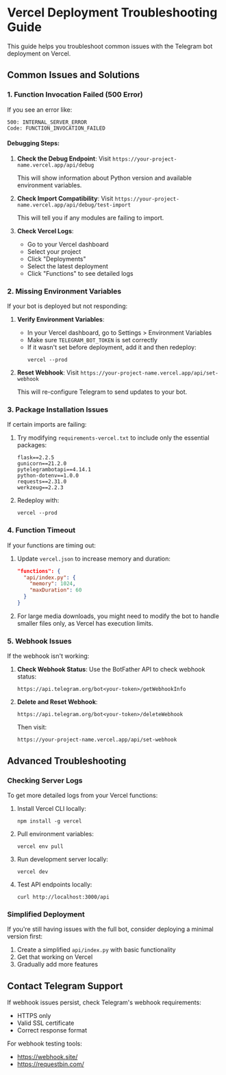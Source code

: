 # Vercel Deployment Troubleshooting Guide

This guide helps you troubleshoot common issues with the Telegram bot deployment on Vercel.

## Common Issues and Solutions

### 1. Function Invocation Failed (500 Error)

If you see an error like: 
```
500: INTERNAL_SERVER_ERROR
Code: FUNCTION_INVOCATION_FAILED
```

#### Debugging Steps:

1. **Check the Debug Endpoint**:
   Visit `https://your-project-name.vercel.app/api/debug`
   
   This will show information about Python version and available environment variables.

2. **Check Import Compatibility**:
   Visit `https://your-project-name.vercel.app/api/debug/test-import`
   
   This will tell you if any modules are failing to import.

3. **Check Vercel Logs**:
   - Go to your Vercel dashboard
   - Select your project
   - Click "Deployments"
   - Select the latest deployment
   - Click "Functions" to see detailed logs

### 2. Missing Environment Variables

If your bot is deployed but not responding:

1. **Verify Environment Variables**:
   - In your Vercel dashboard, go to Settings > Environment Variables
   - Make sure `TELEGRAM_BOT_TOKEN` is set correctly
   - If it wasn't set before deployment, add it and then redeploy:
     ```
     vercel --prod
     ```

2. **Reset Webhook**:
   Visit `https://your-project-name.vercel.app/api/set-webhook`
   
   This will re-configure Telegram to send updates to your bot.

### 3. Package Installation Issues

If certain imports are failing:

1. Try modifying `requirements-vercel.txt` to include only the essential packages:
   ```
   flask==2.2.5
   gunicorn==21.2.0
   pytelegrambotapi==4.14.1
   python-dotenv==1.0.0
   requests==2.31.0
   werkzeug==2.2.3
   ```

2. Redeploy with:
   ```
   vercel --prod
   ```

### 4. Function Timeout

If your functions are timing out:

1. Update `vercel.json` to increase memory and duration:
   ```json
   "functions": {
     "api/index.py": {
       "memory": 1024,
       "maxDuration": 60
     }
   }
   ```

2. For large media downloads, you might need to modify the bot to handle smaller files only, as Vercel has execution limits.

### 5. Webhook Issues

If the webhook isn't working:

1. **Check Webhook Status**:
   Use the BotFather API to check webhook status:
   ```
   https://api.telegram.org/bot<your-token>/getWebhookInfo
   ```

2. **Delete and Reset Webhook**:
   ```
   https://api.telegram.org/bot<your-token>/deleteWebhook
   ```
   
   Then visit:
   ```
   https://your-project-name.vercel.app/api/set-webhook
   ```

## Advanced Troubleshooting

### Checking Server Logs

To get more detailed logs from your Vercel functions:

1. Install Vercel CLI locally:
   ```
   npm install -g vercel
   ```

2. Pull environment variables:
   ```
   vercel env pull
   ```

3. Run development server locally:
   ```
   vercel dev
   ```

4. Test API endpoints locally:
   ```
   curl http://localhost:3000/api
   ```

### Simplified Deployment

If you're still having issues with the full bot, consider deploying a minimal version first:

1. Create a simplified `api/index.py` with basic functionality
2. Get that working on Vercel
3. Gradually add more features

## Contact Telegram Support

If webhook issues persist, check Telegram's webhook requirements:
- HTTPS only
- Valid SSL certificate
- Correct response format

For webhook testing tools:
- https://webhook.site/
- https://requestbin.com/